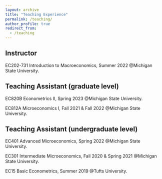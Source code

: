 ```yaml
---
layout: archive
title: "Teaching Experience"
permalink: /teaching/
author_profile: true
redirect_from:
  - /teaching
---
```


## Instructor
EC202-731 Introduction to Macroeconomics, Summer 2022 @Michigan State University.

## Teaching Assistant (graduate level)
EC820B Econometrics II, Spring 2023 @Michigan State University.

EC812A Microeconomics I, Fall 2021 & Fall 2022 @Michigan State University.

## Teaching Assistant (undergraduate level)
EC401 Advanced Microeconomics, Spring 2022 @Michigan State University.

EC301 Intermediate Microeconomics, Fall 2020 & Spring 2021 @Michigan State University.

EC15 Basic Econometrics, Summer 2019 @Tufts University.


